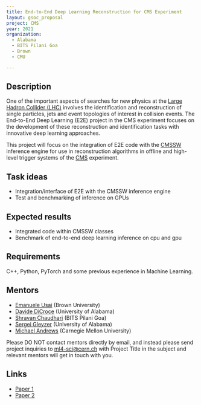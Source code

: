 ```yaml
---
title: End-to-End Deep Learning Reconstruction for CMS Experiment
layout: gsoc_proposal
project: CMS
year: 2021
organization:
  - Alabama
  - BITS Pilani Goa
  - Brown
  - CMU

---
```


## Description

One of the important aspects of searches for new physics at the [Large Hadron Collider (LHC)](https://home.cern/science/accelerators/large-hadron-collider) involves the identification and reconstruction of single particles, jets and event topologies of interest in collision events. The End-to-End Deep Learning (E2E) project in the CMS experiment focuses on the development  of these reconstruction and identification tasks with innovative deep learning approaches.   

This project will focus on the integration of E2E code with the [CMSSW](https://github.com/cms-sw/cmssw) inference engine for use in reconstruction algorithms in offline and high-level trigger systems of the [CMS](https://home.cern/science/experiments/cms) experiment.



## Task ideas
 * Integration/interface of E2E with the CMSSW inference engine
 * Test and benchmarking of inference on GPUs

## Expected results
 * Integrated code within CMSSW classes
 * Benchmark of end-to-end deep learning inference on cpu and gpu


## Requirements
C++, Python, PyTorch and some previous experience in Machine Learning.

## Mentors
  * [Emanuele Usai](mailto:emanuele.usai@cern.ch) (Brown University)
  * [Davide DiCroce](mailto:davide.di.croce@cern.ch) (University of Alabama)
  * [Shravan Chaudhari](mailto:f20170736@goa.bits-pilani.ac.in) (BITS Pilani Goa)
  * [Sergei Gleyzer](mailto:Sergei.Gleyzer@cern.ch) (University of Alabama)
  * [Michael Andrews](mailto:michael.andrews@cern.ch) (Carnegie Mellon University)


Please DO NOT contact mentors directly by email, and instead please send project inquiries to [ml4-sci@cern.ch](mailto:ml4-sci@cern.ch) with Project Title in the subject and relevant mentors will get in touch with you. 



## Links
  * [Paper 1](https://arxiv.org/abs/1807.11916)
  * [Paper 2](https://arxiv.org/abs/1902.08276)
